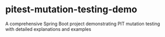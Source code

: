 # pitest-mutation-testing-demo
A comprehensive Spring Boot project demonstrating PIT mutation testing with detailed explanations and examples
